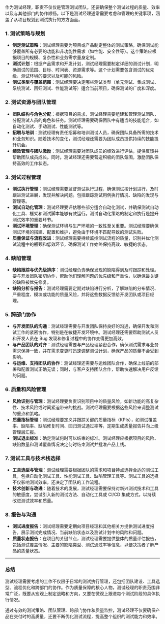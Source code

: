 作为测试经理，职责不仅仅是管理测试团队，还要确保整个测试过程的质量、效率以及与其他部门的协作顺畅。以下是测试经理通常需要考虑和管理的关键事项，涵盖了从项目规划到测试执行的方方面面。

### 1. **测试策略与规划**

- **制定测试策略**：测试经理需要为项目或产品制定整体的测试策略，确保测试能够覆盖所有必要的功能和非功能性需求（如性能、安全性等）。这个策略应根据项目的规模、复杂性和业务需求量身定制。
- **测试计划**：根据产品需求和开发计划，测试经理需要制定详细的测试计划，明确测试的范围、目标、时间表、资源需求等。这个计划需要包含测试的优先级、测试环境的要求以及可能的风险。
- **测试类型与覆盖范围**：测试经理要决定哪些测试类型（单元测试、集成测试、系统测试、回归测试、性能测试等）适合当前项目，确保测试的广度和深度。

### 2. **测试资源与团队管理**

- **团队结构与角色分配**：根据项目的需求，测试经理需要组建和管理测试团队，分配测试人员的角色和任务。测试经理需要确保团队中有适当的技能组合，如自动化测试、手动测试、性能测试等。
- **招聘与培训**：测试经理有责任招募和培训测试人员，确保团队具备所需的技术和业务知识。随着技术的变化，测试经理还需要为团队成员提供持续的技能提升机会。
- **绩效管理与团队激励**：测试经理需要对团队成员的绩效进行评估，提供反馈并帮助团队成员成长。同时，测试经理还需要营造积极的团队氛围，激励团队保持高效的工作状态。

### 3. **测试过程管理**

- **测试执行管理**：测试经理需要监督测试执行过程，确保测试按计划进行，及时跟进测试进展，发现并解决问题。包括跟踪测试用例执行情况、缺陷的发现与管理等。
- **测试自动化管理**：测试经理要评估哪些部分适合自动化测试，并确保测试自动化工具、框架和测试脚本能够有效运行。测试自动化策略的制定和执行是提升测试效率的重要环节。
- **测试环境管理**：确保测试环境与生产环境的一致性至关重要。测试经理要确保测试环境的搭建、配置和维护，避免由于环境不匹配导致的测试失败。
- **质量保证与流程改进**：测试经理需要持续监控测试流程的质量，识别并优化测试流程中的瓶颈和低效环节，确保测试工作始终保持高效、敏捷的状态。

### 4. **缺陷管理**

- **缺陷跟踪与优先级排序**：测试经理负责确保发现的缺陷得到及时跟踪和处理。要与开发团队密切协作，帮助他们理解问题的优先级和严重性，以确保最关键的缺陷被优先修复。
- **缺陷分析与报告**：测试经理需要定期对缺陷进行分析，了解缺陷的分布情况、严重程度、模块或功能的质量风险，并将这些数据反馈给开发团队或项目经理。

### 5. **跨部门协作**

- **与开发团队的沟通**：测试经理需要与开发团队保持良好的沟通，确保开发和测试工作的紧密协作，特别是在敏捷开发环境中。测试经理还需要帮助测试人员和开发人员在 Bug 发现和修复过程中的协作变得更加高效。
- **与产品团队的对齐**：测试经理需要与产品经理紧密合作，确保测试需求与业务需求保持一致，并在需求变更时迅速调整测试计划，确保产品的质量不会受到影响。
- **与运维、支持团队的协作**：测试经理还需要与运维团队合作，确保上线前的部署和配置测试正确无误；同时，与客户支持团队合作，帮助快速解决用户反馈的问题。

### 6. **质量和风险管理**

- **风险识别与管理**：测试经理要负责识别项目中的质量风险，如新功能的高复杂性、技术风险或时间紧迫带来的挑战。测试经理需要根据这些风险来调整测试的重点和策略。
- **质量指标管理**：测试经理要定义并跟踪关键的质量指标（KPIs），如测试覆盖率、缺陷率、缺陷修复时间、回归测试通过率等，定期生成质量报告并向上级管理层汇报。
- **测试退出标准**：确定测试何时可以结束的标准。测试经理应根据项目的风险、缺陷数量和测试覆盖情况决定何时结束测试并批准产品上线。

### 7. **测试工具与技术栈选择**

- **工具选型与管理**：测试经理需要根据团队的需求和项目特点选择合适的测试工具，包括自动化测试工具、性能测试工具、缺陷管理工具等。测试工具的选择不仅影响测试效率，还决定了团队的工作流程。
- **技术创新与改进**：随着技术的发展，测试经理需要保持对新兴测试技术和工具的敏感度，尝试引入新的测试方法、自动化工具或 CI/CD 集成方式，以持续改进测试效率和质量。

### 8. **报告与沟通**

- **测试进度报告**：测试经理需要定期向项目经理和其他相关方提供测试进度报告，展示测试完成情况、当前缺陷状态以及测试计划中的风险和问题。
- **质量状态报告**：在项目的关键节点，测试经理需要提供整体的质量评估报告，包括测试覆盖情况、主要的缺陷类型、测试通过率等信息，以便决策者了解产品的质量状态。

------

### 总结

测试经理需要考虑的工作不仅限于日常的测试执行管理，还包括团队建设、工具选型、流程优化和跨部门的协作。作为质量保障的核心人物，测试经理的职责范围非常广泛，既要从宏观上制定战略和方向，又要在微观上跟进每个测试阶段的具体执行情况。

通过有效的测试策略、团队管理、跨部门协作和质量监控，测试经理不仅要确保产品在交付时的高质量，还要不断优化测试流程，提高整个组织的测试能力和效率。